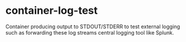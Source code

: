# container-log-test
Container producing output to STDOUT/STDERR to test external logging such as forwarding these log streams central logging tool like Splunk.
